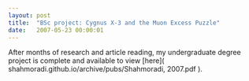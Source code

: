 ```yaml
---
layout: post
title:  "BSc project: Cygnus X-3 and the Muon Excess Puzzle"
date:   2007-05-23 00:00:01
---
```


After months of research and article reading, my undergraduate degree project is complete and available to view [here]( shahmoradi.github.io/archive/pubs/Shahmoradi, 2007.pdf
).